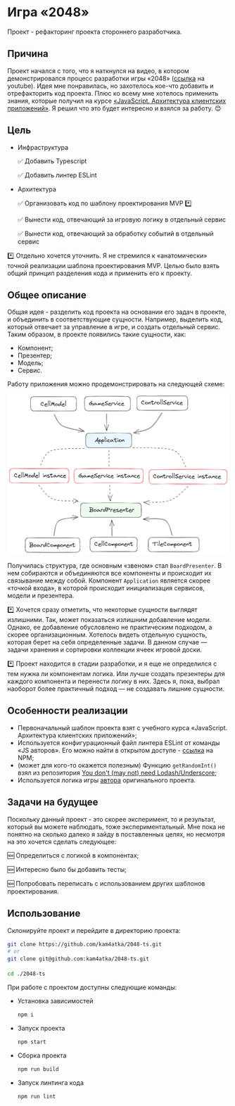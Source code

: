 # Игра «2048»

Проект - рефакторинг проекта стороннего разработчика.

## Причина

Проект начался с того, что я наткнулся на видео, в котором демонстрировался процесс разработки игры «2048» ([ссылка](https://www.youtube.com/watch?v=Mhb910JSD4U) на youtube). Идея мне понравилась, но захотелось кое-что добавить и отрефакторить код проекта. Плюс ко всему мне хотелось применить знания, которые получил на курсе [«JavaScript. Архитектура клиентских приложений»](https://htmlacademy.ru/intensive/ecmascript). Я решил что это будет интересно и взялся за работу. :blush:

## Цель

- Инфраструктура

  :white_check_mark: Добавить Typescript

  :white_check_mark: Добавить линтер ESLint

- Архитектура

  :white_check_mark: Организовать код по шаблону проектирования MVP :asterisk:

  :white_check_mark: Вынести код, отвечающий за игровую логику в отдельный сервис

  :white_check_mark: Вынести код, отвечающий за обработку событий в отдельный сервис


:asterisk: Отдельно хочется уточнить. Я не стремился к «анатомически» точной реализации шаблона проектирования MVP. Целью было взять общий принцип разделения кода и применить его к проекту.

## Общее описание

Общая идея - разделить код проекта на основании его задач в проекте, и объединить в соответствующие сущности. Например, выделить код, который отвечает за управление в игре, и создать отдельный сервис. Таким образом, в проекте появились такие сущности, как:

  - Компонент;
  - Презентер;
  - Модель;
  - Сервис.

Работу приложения можно продемонстрировать на следующей схеме:

![Схема работы приложения](assets/project-scheme.png)

Получилась структура, где основным «звеном» стал `BoardPresenter`. В нем собираются и объединяются все компоненты и происходит их связывание между собой. Компонент `Application` является скорее «точкой входа», в которой происходит инициализация сервисов, модели и презентера.

:asterisk: Хочется сразу отметить, что некоторые сущности выглядят излишними. Так, может показаться излишним добавление модели. Однако, ее добавление обусловлено не практическим подходом, а скорее организационным. Хотелось видеть отдельную сущность, которая берет на себя определенные задачи. В данном случае — задачи хранения и сортировки коллекции ячеек игровой доски.

:asterisk: Проект находится в стадии разработки, и я еще не определился с тем нужна ли компонентам логика. Или лучше создать презентеры для каждого компонента и перенести логику в них. Здесь я, пока, выбрал наоборот более практичный подход — не создавать лишние сущности.

## Особенности реализации

- Первоначальный шаблон проекта взят с учебного курса «JavaScript. Архитектура клиентских приложений»;
- Используется конфигурационный файл линтера ESLint от команды «JS авторов». Его можно найти в открытом доступе - [ссылка](https://www.npmjs.com/package/eslint-config-htmlacademy) на NPM;
- (может для кого-то окажется полезным) Функцию `getRandomInt()` взял из репозитория [You don't (may not) need Lodash/Underscore](https://github.com/you-dont-need/You-Dont-Need-Lodash-Underscore#_random);
- Используется логика игры [автора](https://github.com/YuraKoch) оригинального проекта.

## Задачи на будущее

Поскольку данный проект - это скорее эксперимент, то и результат, который вы можете наблюдать, тоже экспериментальный. Мне пока не понятно на сколько далеко я зайду в поставленных целях, но несмотря на это хочется сделать следующее:

  :new: Определиться с логикой в компонентах;

  :new: Интересно было бы добавить тесты;

  :new: Попробовать переписать с использованием других шаблонов проектирования.

## Использование

Склонируйте проект и перейдите в директорию проекта:

```bash
git clone https://github.com/kam4atka/2048-ts.git
# or
git clone git@github.com:kam4atka/2048-ts.git

cd ./2048-ts
```

При работе с проектом доступны следующие команды:

  - Установка зависимостей

    ```bash
    npm i
    ```

  - Запуск проекта

    ```bash
    npm start
    ```

  - Сборка проекта

    ```bash
    npm run build
    ```

  - Запуск линтинга кода

    ```bash
    npm run lint
    ```
